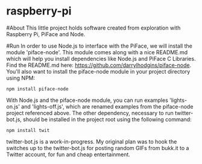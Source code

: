 raspberry-pi
============

#About
This little project holds software created from exploration with Raspberry Pi, PiFace and Node.

#Run
In order to use Node.js to interface with the PiFace, we will install the module 'piface-node'. This module comes along with a nice README.md which will help you install dependencies like Node.js and PiFace C Libraries. Find the README.md here: https://github.com/darrylhodgins/piface-node. You'll also want to install the piface-node module in your project directory using NPM:

```
npm install piface-node
```

With Node.js and the piface-node module, you can run examples 'lights-on.js' and 'lights-off.js', which are renamed examples from the piface-node project referenced above.
The other dependency, necessary to run twitter-bot.js, should be installed in the project root using the following command:

```
npm install twit
```

twitter-bot.js is a work-in-progress. My original plan was to hook the switches up to the twitter-bot.js for posting random GIFs from bukk.it to a Twitter account, for fun and cheap entertainment. 
